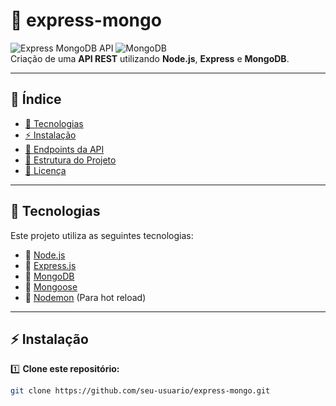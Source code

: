 # 🚀 express-mongo

![Express MongoDB API](https://img.shields.io/badge/Express.js-Framework-green?style=for-the-badge&logo=express) 
![MongoDB](https://img.shields.io/badge/MongoDB-Database-brightgreen?style=for-the-badge&logo=mongodb)  
Criação de uma **API REST** utilizando **Node.js**, **Express** e **MongoDB**.

---

## 📌 **Índice**
- [📌 Tecnologias](#-tecnologias)
- [⚡ Instalação](#-instalação)
- [📖 Endpoints da API](#-endpoints-da-api)
- [📂 Estrutura do Projeto](#-estrutura-do-projeto)
- [📄 Licença](#-licença)

---

## 🚀 **Tecnologias**
Este projeto utiliza as seguintes tecnologias:

- 🔹 [Node.js](https://nodejs.org/)
- 🔹 [Express.js](https://expressjs.com/)
- 🔹 [MongoDB](https://www.mongodb.com/)
- 🔹 [Mongoose](https://mongoosejs.com/)
- 🔹 [Nodemon](https://www.npmjs.com/package/nodemon) (Para hot reload)

---

## ⚡ **Instalação**
1️⃣ **Clone este repositório:**
```sh
git clone https://github.com/seu-usuario/express-mongo.git


